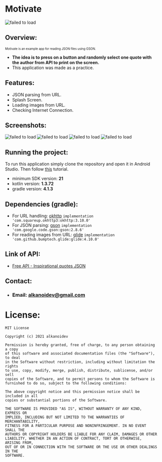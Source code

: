 # Motivate
![failed to load](https://github.com/alkanoidev/motivate/blob/main/logo/Logo.png)
## Overview:
<font size="1">Motivate is an example app for reading JSON files using GSON.  </font>
- **The **idea** is to press on a button and randomly select one quote with the author from API to print on the screen.**
- This application was made as a practice.
## Features:
- JSON parsing from URL.
- Splash Screen.
- Loading images from URL.
- Checking Internet Connection.
## Screenshots:
![failed to load](https://github.com/alkanoidev/motivate/blob/main/screenshots/Google%20Pixel%204.png)
![failed to load](https://github.com/alkanoidev/motivate/blob/main/screenshots/Google%20Pixel%2041.png)
![failed to load](https://github.com/alkanoidev/motivate/blob/main/screenshots/Google%20Pixel%2042.png)
![failed to load](https://github.com/alkanoidev/motivate/blob/main/screenshots/Google%20Pixel%2043.png)

## Running the project:
To run this application simply clone the repository and open it in Android Studio. Then follow [this](https://developer.android.com/training/basics/firstapp/running-app) tutorial.
- minimum SDK version: **21**
- kotlin version: **1.3.72**
- gradle version: **4.1.3**

## Dependencies (gradle):
- For URL handling: [okhttp](https://github.com/square/okhttp)  ```implementation 'com.squareup.okhttp3:okhttp:3.10.0'```
- For JSON parsing: [gson](https://github.com/google/gson)  ```implementation 'com.google.code.gson:gson:2.8.6'```
- For reading images from URL: [glide](https://github.com/bumptech/glide)  ```implementation 'com.github.bumptech.glide:glide:4.10.0'```

## Link of API:
- [Free API - Inspirational quotes JSON](https://forum.freecodecamp.org/t/free-api-inspirational-quotes-json-with-code-examples/311373)

## Contact:
- ### Email: alkanoidev@gmail.com 

# License:
```
MIT License

Copyright (c) 2021 alkanoidev

Permission is hereby granted, free of charge, to any person obtaining a copy
of this software and associated documentation files (the "Software"), to deal
in the Software without restriction, including without limitation the rights
to use, copy, modify, merge, publish, distribute, sublicense, and/or sell
copies of the Software, and to permit persons to whom the Software is
furnished to do so, subject to the following conditions:

The above copyright notice and this permission notice shall be included in all
copies or substantial portions of the Software.

THE SOFTWARE IS PROVIDED "AS IS", WITHOUT WARRANTY OF ANY KIND, EXPRESS OR
IMPLIED, INCLUDING BUT NOT LIMITED TO THE WARRANTIES OF MERCHANTABILITY,
FITNESS FOR A PARTICULAR PURPOSE AND NONINFRINGEMENT. IN NO EVENT SHALL THE
AUTHORS OR COPYRIGHT HOLDERS BE LIABLE FOR ANY CLAIM, DAMAGES OR OTHER
LIABILITY, WHETHER IN AN ACTION OF CONTRACT, TORT OR OTHERWISE, ARISING FROM,
OUT OF OR IN CONNECTION WITH THE SOFTWARE OR THE USE OR OTHER DEALINGS IN THE
SOFTWARE.
```
